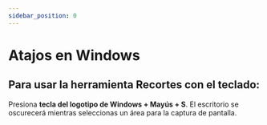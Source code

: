 ```yaml
---
sidebar_position: 0
---
```


# Atajos en Windows

## Para usar la herramienta Recortes con el teclado:

Presiona **tecla del logotipo de Windows + Mayús + S**. El escritorio se oscurecerá mientras seleccionas un área para la captura de pantalla.